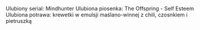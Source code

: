 Ulubiony serial: Mindhunter
Ulubiona piosenka: The Offspring - Self Esteem
Ulubiona potrawa: krewetki w emulsji maślano-winnej z chili, czosnkiem i pietruszką